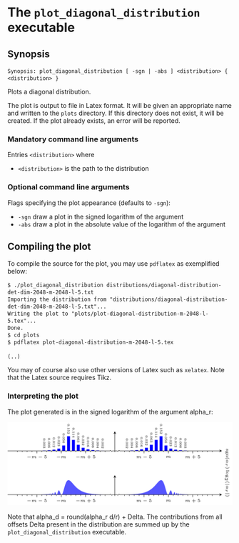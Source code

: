 # The <code>plot_diagonal_distribution</code> executable

## Synopsis
```console
Synopsis: plot_diagonal_distribution [ -sgn | -abs ] <distribution> { <distribution> }
```

Plots a diagonal distribution.

The plot is output to file in Latex format. It will be given an appropriate name and written to the <code>plots</code> directory. If this directory does not exist, it will be created. If the plot already exists, an error will be reported.

### Mandatory command line arguments
Entries <code>\<distribution\></code> where
- <code>\<distribution\></code> is the path to the distribution

### Optional command line arguments
Flags specifying the plot appearance (defaults to <code>-sgn</code>):
- <code>-sgn</code> draw a plot in the signed logarithm of the argument
- <code>-abs</code> draw a plot in the absolute value of the logarithm of the argument

## Compiling the plot
To compile the source for the plot, you may use <code>pdflatex</code> as exemplified below:
```console
$ ./plot_diagonal_distribution distributions/diagonal-distribution-det-dim-2048-m-2048-l-5.txt
Importing the distribution from "distributions/diagonal-distribution-det-dim-2048-m-2048-l-5.txt"...
Writing the plot to "plots/plot-diagonal-distribution-m-2048-l-5.tex"...
Done.
$ cd plots
$ pdflatex plot-diagonal-distribution-m-2048-l-5.tex

(..)
```
You may of course also use other versions of Latex such as <code>xelatex</code>. Note that the Latex source requires Tikz.

### Interpreting the plot
The plot generated is in the signed logarithm of the argument alpha_r:

![](./images/plot-diagonal-distribution-m-2048-l-5.png)

Note that alpha_d = round(alpha_r d/r) + Delta. The contributions from all offsets Delta present in the distribution are summed up by the <code>plot_diagonal_distribution</code> executable.
